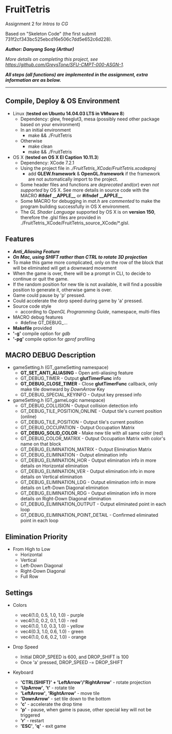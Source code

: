 # FruitTetris

Assignment 2 for *Intros to CG*

Based on "Skeleton Code" (the first submit 731f2cf343bc525ebcd16e506c7dd5e652c6d228).

***Author: Danyang Song (Arthur)***

*More details on completing this project, see https://github.com/GreysTone/SFU-CMPT-000-ASGN-1.*

***All steps (all functions) are implemented in the assignment, extra information are as below.***
******

## Compile, Deploy & OS Environment
* Linux (**tested on Ubuntu 14.04.03 LTS in VMware 8**)
    * Dependency: glew, freeglut3, mesa (possibly need other package based on your environment)
    * In an initial environment
        * make && ./FruitTetris
    * Otherwise
        * make clean
        * make && ./FruitTetris
* OS X (**tested on OS X El Caption 10.11.3**)
  * Dependency: XCode 7.2.1
  * Using the project file in *./FruitTetris_XCode/FruitTetris.xcodeproj*
    * add **GLEW.framework** & **OpenGL.framework** if the framework are not automatically import to the project.
  * Some header files and functions are *deprecated* and(or) even *not supported* by OS X. See more details in source code with the MACRO **#ifdef \_\_APPLE\_\_** or **#ifndef \_\_APPLE\_\_**
  * Some MACRO for debugging in *mat.h* are *commented* to make the program building successfully in OS X environment.
  * The *GL Shader Language* supported by OS X is on **version 150**, therefore the .glsl files are provided in ./FruitTetris_XCode/FruitTetris_source_XCode/\*.glsl.

## Features
* ***Anti_Aliasing Feature***
* ***On Mac, using SHIFT rather than CTRL to rotate 3D projection***
* To make this game more complicated, only on the row of the block that will be eliminated will get a downward movement
* When the game is over, there will be a prompt in CLI, to decide to continue or quit the game.
* If the random position for new tile is not available, it will find a possible position to generate it, otherwise game is over.
* Game could pause by 'p' pressed.
* Could accelerate the dorp speed during game by 'a' pressed.
* Source code style
  * according to *OpenGL Programming Guide*, namespace, multi-files
* MACRO debug features
  * \#define GT_DEBUG_...
* **Makefile** provided
* **'-g'** compile option for *gdb*
* **'-pg'** compile option for *gprof* profiling

## MACRO DEBUG Description
* gameSetting.h (GT_gameSetting namespace)
  * **GT_SET_ANTI_ALIASING** - Open anti-aliasing feature
  * GT_DEBUG_TIMER - Output **glutTimerFunc** info
  * **GT_DEBUG_CLOSE_TIMER** - Close **glutTimerFunc** callback, only make tile downward by *DownArrow* Key
  * GT_DEBUG_SPECIAL_KEYINFO - Output key pressed info
* gameSetting.h (GT_gameLogic namespace)
  * GT_DEBUG_COLLISION - Output collision detection info
  * GT_DEBUG_TILE_POSITION_ONLINE - Output tile's current position (online)
  * GT_DEBUG_TILE_POSITION - Output tile's current position
  * GT_DEBUG_OCCUPATION - Output Occupation Matrix
  * **GT_DEBUG_SOLID_COLOR** - Make new tile with all same color (red)
  * GT_DEBUG_COLOR_MATRIX - Output Occupation Matrix with color's name on that block
  * GT_DEBUG_ELIMINATION_MATRIX - Output Elimination Matrix
  * GT_DEBUG_ELIMINATION - Output elimination info
  * GT_DEBUG_ELIMINATION_HOR - Output elimination info in more details on Horizontal elimination
  * GT_DEBUG_ELIMINATION_VER - Output elimination info in more details on Vertical elimination
  * GT_DEBUG_ELIMINATION_LDG - Output elimination info in more details on Left-Down Diagonal elimination
  * GT_DEBUG_ELIMINATION_RDG - Output elimination info in more details on Right-Down Diagonal elimination
  * GT_DEBUG_ELIMINATION_OUTPUT - Output eliminated point in each loop
  * GT_DEBUG_ELIMINATION_POINT_DETAIL - Confirmed eliminated point in each loop


## Elimination Priority
* From High to Low
    * Horizontal
    * Vertical
    * Left-Down Diagonal
    * Right-Down Diagonal
    * Full Row

## Settings
* Colors
    * vec4(1.0, 0.5, 1.0, 1.0) - purple
    * vec4(1.0, 0.2, 0.1, 1.0) - red
    * vec4(1.0, 1.0, 0.3, 1.0) - yellow
    * vec4(0.3, 1.0, 0.6, 1.0) - green
    * vec4(1.0, 0.6, 0.2, 1.0) - orange

* Drop Speed
    * Initial DROP_SPEED is 600, and DROP_SHIFT is 100
    * Once 'a' pressed, DROP_SPEED -= DROP_SHIFT

* Keyboard
    * **'CTRL(SHIFT)' + 'LeftArrow'/'RightArrow'** - rotate projection
    * **'UpArrow'**, **'t'** - rotate tile
    * **'LeftArrow'**, **'RightArrow'** - move tile
    * **'DownArrow'** - set tile down to the bottom
    * **'c'** - accelerate the drop time
    * **'p'** - pause, when game is pause, other special key will not be triggered
    * **'r'** - restart
    * **'ESC'**, **'q'** - exit game
